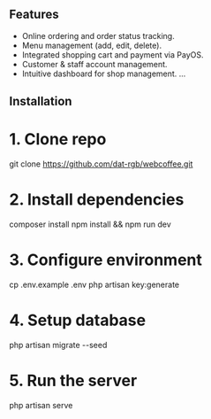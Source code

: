 ## Features
- Online ordering and order status tracking.
- Menu management (add, edit, delete).
- Integrated shopping cart and payment via PayOS.
- Customer & staff account management.
- Intuitive dashboard for shop management.
...

## Installation
# 1. Clone repo
git clone https://github.com/dat-rgb/webcoffee.git

# 2. Install dependencies
composer install
npm install && npm run dev

# 3. Configure environment
cp .env.example .env
php artisan key:generate

# 4. Setup database
php artisan migrate --seed

# 5. Run the server
php artisan serve
